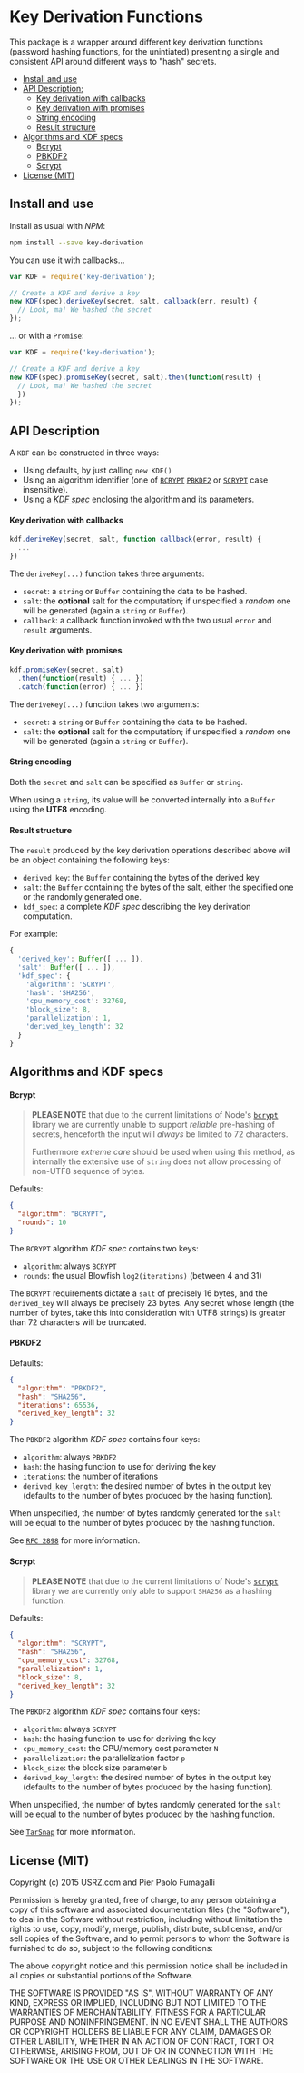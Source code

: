 Key Derivation Functions
========================

This package is a wrapper around different key derivation functions (password
hashing functions, for the unintiated) presenting a single and consistent API
around different ways to "hash" secrets.

* [Install and use](#install-and-use)
* [API Description](#api-description);
  * [Key derivation with callbacks](#key-derivation-with-callbacks)
  * [Key derivation with promises](#key-derivation-with-promises)
  * [String encoding](string-encoding)
  * [Result structure](result-structure)
* [Algorithms and KDF specs](#algorithms-and-kdf-specs)
  * [Bcrypt](#bcrypt)
  * [PBKDF2](#pbkdf2)
  * [Scrypt](#scrypt)
* [License (MIT)](#license-mit-)



Install and use
---------------

Install as usual with _NPM_:

```bash
npm install --save key-derivation
```

You can use it with callbacks...

```javascript
var KDF = require('key-derivation');

// Create a KDF and derive a key
new KDF(spec).deriveKey(secret, salt, callback(err, result) {
  // Look, ma! We hashed the secret
});
```

... or with a `Promise`:

```javascript
var KDF = require('key-derivation');

// Create a KDF and derive a key
new KDF(spec).promiseKey(secret, salt).then(function(result) {
  // Look, ma! We hashed the secret
  })
});
```


API Description
---------------

A `KDF` can be constructed in three ways:

* Using defaults, by just calling `new KDF()`
* Using an algorithm identifier (one of
  [`BCRYPT`](http://en.wikipedia.org/wiki/Bcrypt)
  [`PBKDF2`](http://tools.ietf.org/html/rfc2898) or
  [`SCRYPT`](http://www.tarsnap.com/scrypt.html) case insensitive).
* Using a [_KDF spec_](#kdf-spec) enclosing the algorithm and its parameters.


#### Key derivation with callbacks

```javascript
kdf.deriveKey(secret, salt, function callback(error, result) {
  ...
})
```

The `deriveKey(...)` function takes three arguments:

* `secret`: a `string` or `Buffer` containing the data to be hashed.
* `salt`: the **optional** salt for the computation; if unspecified a _random_
  one will be generated (again a `string` or `Buffer`).
* `callback`: a callback function invoked with the two usual `error` and
  `result` arguments.


#### Key derivation with promises

```javascript
kdf.promiseKey(secret, salt)
  .then(function(result) { ... })
  .catch(function(error) { ... })
```

The `deriveKey(...)` function takes two arguments:

* `secret`: a `string` or `Buffer` containing the data to be hashed.
* `salt`: the **optional** salt for the computation; if unspecified a _random_
  one will be generated (again a `string` or `Buffer`).


#### String encoding

Both the `secret` and `salt` can be specified as `Buffer` or `string`.

When using a `string`, its value will be converted internally into a `Buffer`
using the **UTF8** encoding.


#### Result structure

The `result` produced by the key derivation operations described above will
be an object containing the following keys:

* `derived_key`: the `Buffer` containing the bytes of the derived key
* `salt`: the `Buffer` containing the bytes of the salt, either the specified
   one or the randomly generated one.
* `kdf_spec`: a complete _KDF spec_ describing the key derivation computation.

For example:

```javascript
{
  'derived_key': Buffer([ ... ]),
  'salt': Buffer([ ... ]),
  'kdf_spec': {
    'algorithm': 'SCRYPT',
    'hash': 'SHA256',
    'cpu_memory_cost': 32768,
    'block_size': 8,
    'parallelization': 1,
    'derived_key_length': 32
  }
}
```


Algorithms and KDF specs
------------------------


#### Bcrypt

> **PLEASE NOTE** that due to the current limitations of Node's
> [`bcrypt`](https://www.npmjs.com/package/bcrypt) library we are
> currently unable to support _reliable_ pre-hashing of secrets,
> henceforth the input will _always_ be limited to 72 characters.
>
> Furthermore _extreme care_ should be used when using this method, as
> internally the extensive use of `string` does not allow processing
> of non-UTF8 sequence of bytes.

Defaults:

```json
{
  "algorithm": "BCRYPT",
  "rounds": 10
}
```

The `BCRYPT` algorithm _KDF spec_ contains two keys:

* `algorithm`: always `BCRYPT`
* `rounds`: the usual Blowfish `log2(iterations)` (between 4 and 31)

The `BCRYPT` requirements dictate a `salt` of precisely 16 bytes, and the
`derived_key` will always be precisely 23 bytes. Any secret whose length
(the number of bytes, take this into consideration with UTF8 strings) is
greater than 72 characters will be truncated.


#### PBKDF2

Defaults:

```json
{
  "algorithm": "PBKDF2",
  "hash": "SHA256",
  "iterations": 65536,
  "derived_key_length": 32
}
```

The `PBKDF2` algorithm _KDF spec_ contains four keys:

* `algorithm`: always `PBKDF2`
* `hash`: the hasing function to use for deriving the key
* `iterations`: the number of iterations
* `derived_key_length`: the desired number of bytes in the output key (defaults
  to the number of bytes produced by the hasing function).

When unspecified, the number of bytes randomly generated for the `salt` will
be equal to the number of bytes produced by the hashing function.

See [`RFC 2898`](http://tools.ietf.org/html/rfc2898) for more information.


#### Scrypt

> **PLEASE NOTE** that due to the current limitations of Node's
> [`scrypt`](https://www.npmjs.com/package/scrypt) library we are
> currently only able to support `SHA256` as a hashing function.

Defaults:

```json
{
  "algorithm": "SCRYPT",
  "hash": "SHA256",
  "cpu_memory_cost": 32768,
  "parallelization": 1,
  "block_size": 8,
  "derived_key_length": 32
}
```

The `PBKDF2` algorithm _KDF spec_ contains four keys:

* `algorithm`: always `SCRYPT`
* `hash`: the hasing function to use for deriving the key
* `cpu_memory_cost`: the CPU/memory cost parameter `N`
* `parallelization`: the parallelization factor `p`
* `block_size`: the block size parameter `b`
* `derived_key_length`: the desired number of bytes in the output key (defaults
  to the number of bytes produced by the hasing function).

When unspecified, the number of bytes randomly generated for the `salt` will
be equal to the number of bytes produced by the hashing function.

See [`TarSnap`](http://www.tarsnap.com/scrypt.html) for more information.

License (MIT)
-------------

Copyright (c) 2015 USRZ.com and Pier Paolo Fumagalli

Permission is hereby granted, free of charge, to any person obtaining a copy of
this software and associated documentation files (the "Software"), to deal in
the Software without restriction, including without limitation the rights to
use, copy, modify, merge, publish, distribute, sublicense, and/or sell copies of
the Software, and to permit persons to whom the Software is furnished to do so,
subject to the following conditions:

The above copyright notice and this permission notice shall be included in all
copies or substantial portions of the Software.

THE SOFTWARE IS PROVIDED "AS IS", WITHOUT WARRANTY OF ANY KIND, EXPRESS OR
IMPLIED, INCLUDING BUT NOT LIMITED TO THE WARRANTIES OF MERCHANTABILITY,
FITNESS FOR A PARTICULAR PURPOSE AND NONINFRINGEMENT. IN NO EVENT SHALL THE
AUTHORS OR COPYRIGHT HOLDERS BE LIABLE FOR ANY CLAIM, DAMAGES OR OTHER
LIABILITY, WHETHER IN AN ACTION OF CONTRACT, TORT OR OTHERWISE, ARISING FROM,
OUT OF OR IN CONNECTION WITH THE SOFTWARE OR THE USE OR OTHER DEALINGS IN THE
SOFTWARE.
